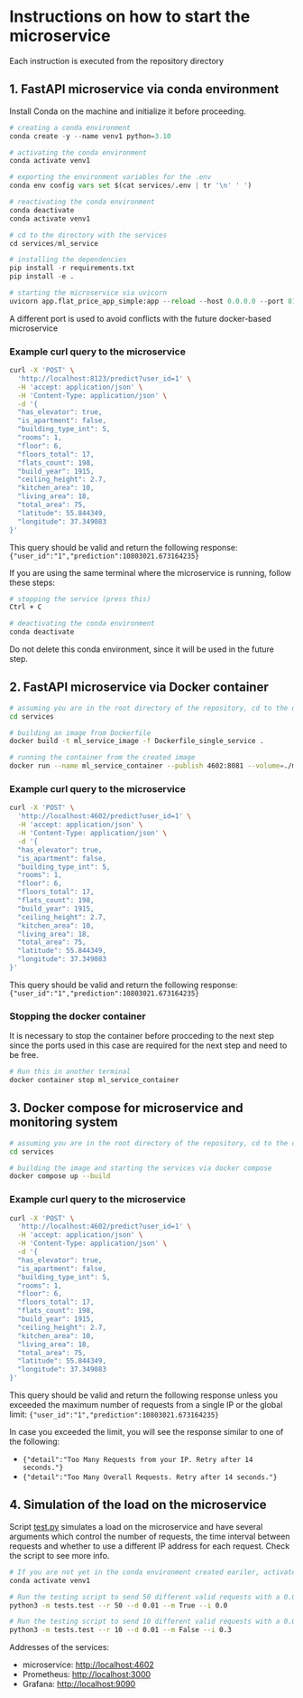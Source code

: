 # Instructions on how to start the microservice

Each instruction is executed from the repository directory

## 1. FastAPI microservice via conda environment

Install Conda on the machine and initialize it before proceeding.

```python
# creating a conda environment
conda create -y --name venv1 python=3.10

# activating the conda environment
conda activate venv1

# exporting the environment variables for the .env
conda env config vars set $(cat services/.env | tr '\n' ' ')

# reactivating the conda environment
conda deactivate
conda activate venv1

# cd to the directory with the services
cd services/ml_service

# installing the dependencies
pip install -r requirements.txt
pip install -e .

# starting the microservice via uvicorn
uvicorn app.flat_price_app_simple:app --reload --host 0.0.0.0 --port 8123
```

A different port is used to avoid conflicts with the future docker-based microservice

### Example curl query to the microservice

```bash
curl -X 'POST' \
  'http://localhost:8123/predict?user_id=1' \
  -H 'accept: application/json' \
  -H 'Content-Type: application/json' \
  -d '{
  "has_elevator": true,
  "is_apartment": false,
  "building_type_int": 5,
  "rooms": 1,
  "floor": 6,
  "floors_total": 17,
  "flats_count": 198,
  "build_year": 1915,
  "ceiling_height": 2.7,
  "kitchen_area": 10,
  "living_area": 18,
  "total_area": 75,
  "latitude": 55.844349,
  "longitude": 37.349083
}'
```

This query should be valid and return the following response: `{"user_id":"1","prediction":10803021.673164235}`

If you are using the same terminal where the microservice is running, follow these steps:

```bash
# stopping the service (press this)
Ctrl + C

# deactivating the conda environment
conda deactivate
```

Do not delete this conda environment, since it will be used in the future step.


## 2. FastAPI microservice via Docker container

```bash
# assuming you are in the root directory of the repository, cd to the directory with the services
cd services

# building an image from Dockerfile
docker build -t ml_service_image -f Dockerfile_single_service .

# running the container from the created image
docker run --name ml_service_container --publish 4602:8081 --volume=./ml_service/models:/fastapi_app/ml_service/models --env-file .env ml_service_image
```

### Example curl query to the microservice

```bash
curl -X 'POST' \
  'http://localhost:4602/predict?user_id=1' \
  -H 'accept: application/json' \
  -H 'Content-Type: application/json' \
  -d '{
  "has_elevator": true,
  "is_apartment": false,
  "building_type_int": 5,
  "rooms": 1,
  "floor": 6,
  "floors_total": 17,
  "flats_count": 198,
  "build_year": 1915,
  "ceiling_height": 2.7,
  "kitchen_area": 10,
  "living_area": 18,
  "total_area": 75,
  "latitude": 55.844349,
  "longitude": 37.349083
}'
```

This query should be valid and return the following response: `{"user_id":"1","prediction":10803021.673164235}`

### Stopping the docker container

It is necessary to stop the container before procceding to the next step since the ports used in this case are required for the next step and need to be free.

```bash
# Run this in another terminal
docker container stop ml_service_container
```

## 3. Docker compose for microservice and monitoring system

```bash
# assuming you are in the root directory of the repository, cd to the directory with the services
cd services

# building the image and starting the services via docker compose
docker compose up --build
```

### Example curl query to the microservice

```bash
curl -X 'POST' \
  'http://localhost:4602/predict?user_id=1' \
  -H 'accept: application/json' \
  -H 'Content-Type: application/json' \
  -d '{
  "has_elevator": true,
  "is_apartment": false,
  "building_type_int": 5,
  "rooms": 1,
  "floor": 6,
  "floors_total": 17,
  "flats_count": 198,
  "build_year": 1915,
  "ceiling_height": 2.7,
  "kitchen_area": 10,
  "living_area": 18,
  "total_area": 75,
  "latitude": 55.844349,
  "longitude": 37.349083
}'
```

This query should be valid and return the following response unless you exceeded the maximum number of requests from a single IP or the global limit: `{"user_id":"1","prediction":10803021.673164235}`  

In case you exceeded the limit, you will see the response similar to one of the following: 
- `{"detail":"Too Many Requests from your IP. Retry after 14 seconds."}`
- `{"detail":"Too Many Overall Requests. Retry after 14 seconds."}`


## 4. Simulation of the load on the microservice

Script [test.py](services/ml_service/tests/test.py) simulates a load on the microservice and have several arguments which control the number of requests, the time interval between requests and whether to use a different IP address for each request. Check the script to see more info.

```bash
# If you are not yet in the conda environment created eariler, activate it
conda activate venv1

# Run the testing script to send 50 different valid requests with a 0.01 second delay from different IPs with 0 invalid requests
python3 -m tests.test --r 50 --d 0.01 --m True --i 0.0

# Run the testing script to send 10 different valid requests with a 0.01 second delay from the same IP with 30% chance of sending an invalid request
python3 -m tests.test --r 10 --d 0.01 --m False --i 0.3
```

Addresses of the services:
- microservice: [http://localhost:4602](http://localhost:4602)
- Prometheus: [http://localhost:3000](http://localhost:3000)
- Grafana: [http://localhost:9090](http://localhost:9090)